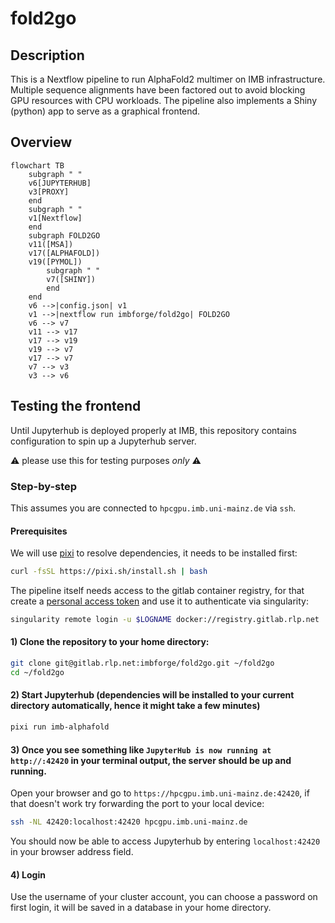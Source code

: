 # fold2go

## Description

This is a Nextflow pipeline to run AlphaFold2 multimer on IMB infrastructure.
Multiple sequence alignments have been factored out to avoid blocking GPU resources with CPU workloads.
The pipeline also implements a Shiny (python) app to serve as a graphical frontend.

## Overview

```mermaid
flowchart TB
    subgraph " "
    v6[JUPYTERHUB]
    v3[PROXY]
    end
    subgraph " "
    v1[Nextflow]
    end
    subgraph FOLD2GO
    v11([MSA])
    v17([ALPHAFOLD])
    v19([PYMOL])
        subgraph " "
        v7([SHINY])
        end
    end
    v6 -->|config.json| v1
    v1 -->|nextflow run imbforge/fold2go| FOLD2GO
    v6 --> v7
    v11 --> v17
    v17 --> v19
    v19 --> v7
    v17 --> v7
    v7 --> v3
    v3 --> v6
```

## Testing the frontend

Until Jupyterhub is deployed properly at IMB, this repository contains configuration to spin up a Jupyterhub server.

:warning: please use this for testing purposes *only* :warning:

### Step-by-step

This assumes you are connected to `hpcgpu.imb.uni-mainz.de` via `ssh`.

#### Prerequisites

We will use [pixi](https://pixi.sh) to resolve dependencies, it needs to be installed first:

```bash
curl -fsSL https://pixi.sh/install.sh | bash
```

The pipeline itself needs access to the gitlab container registry, for that create a [personal access token](https://docs.gitlab.com/ee/user/profile/personal_access_tokens.html#create-a-personal-access-token) and use it to authenticate via singularity:

```bash 
singularity remote login -u $LOGNAME docker://registry.gitlab.rlp.net
```

#### 1) Clone the repository to your home directory:

```bash
git clone git@gitlab.rlp.net:imbforge/fold2go.git ~/fold2go
cd ~/fold2go
```

#### 2) Start Jupyterhub (dependencies will be installed to your current directory automatically, hence it might take a few minutes)

```bash
pixi run imb-alphafold
```

#### 3) Once you see something like `JupyterHub is now running at http://:42420` in your terminal output, the server should be up and running.

Open your browser and go to `https://hpcgpu.imb.uni-mainz.de:42420`, if that doesn't work try forwarding the port to your local device:

```bash
ssh -NL 42420:localhost:42420 hpcgpu.imb.uni-mainz.de
```

You should now be able to access Jupyterhub by entering `localhost:42420` in your browser address field.

#### 4) Login

Use the username of your cluster account, you can choose a password on first login, it will be saved in a database in your home directory.
